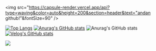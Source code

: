 <img src="https://capsule-render.vercel.app/api?type=waving&color=auto&height=200&section=header&text="andan github!"&fontSize=90" />

[![Top Langs](https://github-readme-stats.vercel.app/api/top-langs/?username=andan1)](https://github.com/anuraghazra/github-readme-stats)
[![Anurag's GitHub stats](https://github-readme-stats.vercel.app/api?username=andan1)](https://github.com/anuraghazra/github-readme-stats)
![Anurag's GitHub stats](https://github-readme-stats.vercel.app/api?username=andan1&hide=contribs,prs&show_icons=true&theme=테마)
[![Velog's GitHub stats](https://velog-readme-stats.vercel.app/api?name=andan)](https://velog.io/@andan)

<img src="https://capsule-render.vercel.app/api?type=모양&color=색상코드&height=높이&section=footer&text=텍스트&fontSize=텍스트크기" />
